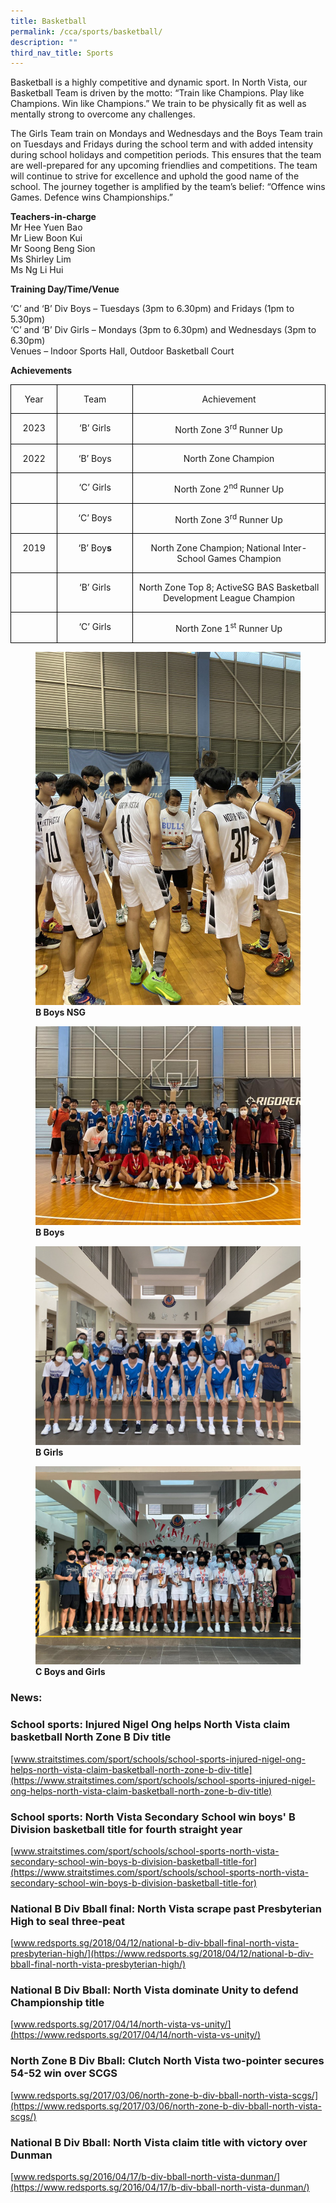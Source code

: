 ```yaml
---
title: Basketball
permalink: /cca/sports/basketball/
description: ""
third_nav_title: Sports
---
```

Basketball is a highly competitive and dynamic sport. In North Vista, our Basketball Team is driven by the motto: “Train like Champions. Play like Champions. Win like Champions.” We train to be physically fit as well as mentally strong to overcome any challenges. <p>
The Girls Team train on Mondays and Wednesdays and the Boys Team train on Tuesdays and Fridays during the school term and with added intensity during school holidays and competition periods. This ensures that the team are well-prepared for any upcoming friendlies and competitions. 
The team will continue to strive for excellence and uphold the good name of the school. The journey together is amplified by the team’s belief: “Offence wins Games. Defence wins Championships.”

**Teachers-in-charge** <br>
Mr Hee Yuen Bao <br>
Mr Liew Boon Kui <br>
Mr Soong Beng Sion<br>
Ms Shirley Lim <br>
Ms Ng Li Hui

**Training Day/Time/Venue**

‘C’ and ‘B’ Div Boys – Tuesdays (3pm to 6.30pm) and Fridays (1pm to 5.30pm) <br>
‘C’ and ‘B’ Div Girls  – Mondays (3pm to 6.30pm) and Wednesdays (3pm to 6.30pm) <br>
Venues – Indoor Sports Hall, Outdoor Basketball Court
	

**Achievements**

<table class="MsoTableGrid" border="1" cellspacing="0" cellpadding="0" style="border-collapse:collapse;border:none;mso-border-alt:solid windowtext .5pt;
 mso-yfti-tbllook:1184;mso-padding-alt:0in 5.4pt 0in 5.4pt"><tbody><tr style="mso-yfti-irow:0;mso-yfti-firstrow:yes"><td width="72" valign="top" style="width:53.75pt;border:solid windowtext 1.0pt;
  mso-border-alt:solid windowtext .5pt;padding:0in 5.4pt 0in 5.4pt"><p class="MsoNormal" align="center" style="text-align:center">Year</p></td><td width="144" valign="top" style="width:1.5in;border:solid windowtext 1.0pt;
  border-left:none;mso-border-left-alt:solid windowtext .5pt;mso-border-alt:
  solid windowtext .5pt;padding:0in 5.4pt 0in 5.4pt"><p class="MsoNormal" align="center" style="text-align:center">Team</p></td><td width="408" valign="top" style="width:305.75pt;border:solid windowtext 1.0pt;
  border-left:none;mso-border-left-alt:solid windowtext .5pt;mso-border-alt:
  solid windowtext .5pt;padding:0in 5.4pt 0in 5.4pt"><p class="MsoNormal" align="center" style="text-align:center">Achievement</p></td></tr><tr style="mso-yfti-irow:1"><td width="72" valign="top" style="width:53.75pt;border:solid windowtext 1.0pt;
  border-top:none;mso-border-top-alt:solid windowtext .5pt;mso-border-alt:solid windowtext .5pt;
  padding:0in 5.4pt 0in 5.4pt"><p class="MsoNormal" align="center" style="text-align:center">2023</p></td><td width="144" valign="top" style="width:1.5in;border-top:none;border-left:none;
  border-bottom:solid windowtext 1.0pt;border-right:solid windowtext 1.0pt;
  mso-border-top-alt:solid windowtext .5pt;mso-border-left-alt:solid windowtext .5pt;
  mso-border-alt:solid windowtext .5pt;padding:0in 5.4pt 0in 5.4pt"><p class="MsoNormal" align="center" style="text-align:center">‘B’ Girls</p></td><td width="408" valign="top" style="width:305.75pt;border-top:none;border-left:
  none;border-bottom:solid windowtext 1.0pt;border-right:solid windowtext 1.0pt;
  mso-border-top-alt:solid windowtext .5pt;mso-border-left-alt:solid windowtext .5pt;
  mso-border-alt:solid windowtext .5pt;padding:0in 5.4pt 0in 5.4pt"><p class="MsoNormal" align="center" style="text-align:center">North Zone 3<sup>rd</sup> Runner Up</p></td></tr><tr style="mso-yfti-irow:2"><td width="72" valign="top" style="width:53.75pt;border:solid windowtext 1.0pt;
  border-top:none;mso-border-top-alt:solid windowtext .5pt;mso-border-alt:solid windowtext .5pt;
  padding:0in 5.4pt 0in 5.4pt"><p class="MsoNormal" align="center" style="text-align:center">2022</p></td><td width="144" valign="top" style="width:1.5in;border-top:none;border-left:none;
  border-bottom:solid windowtext 1.0pt;border-right:solid windowtext 1.0pt;
  mso-border-top-alt:solid windowtext .5pt;mso-border-left-alt:solid windowtext .5pt;
  mso-border-alt:solid windowtext .5pt;padding:0in 5.4pt 0in 5.4pt"><p class="MsoNormal" align="center" style="text-align:center">‘B’ Boys</p></td><td width="408" valign="top" style="width:305.75pt;border-top:none;border-left:
  none;border-bottom:solid windowtext 1.0pt;border-right:solid windowtext 1.0pt;
  mso-border-top-alt:solid windowtext .5pt;mso-border-left-alt:solid windowtext .5pt;
  mso-border-alt:solid windowtext .5pt;padding:0in 5.4pt 0in 5.4pt"><p class="MsoNormal" align="center" style="text-align:center">North Zone Champion</p></td></tr><tr style="mso-yfti-irow:3"><td width="72" valign="top" style="width:53.75pt;border:solid windowtext 1.0pt;
  border-top:none;mso-border-top-alt:solid windowtext .5pt;mso-border-alt:solid windowtext .5pt;
  padding:0in 5.4pt 0in 5.4pt"><p class="MsoNormal" align="center" style="text-align:center">&nbsp;</p></td><td width="144" valign="top" style="width:1.5in;border-top:none;border-left:none;
  border-bottom:solid windowtext 1.0pt;border-right:solid windowtext 1.0pt;
  mso-border-top-alt:solid windowtext .5pt;mso-border-left-alt:solid windowtext .5pt;
  mso-border-alt:solid windowtext .5pt;padding:0in 5.4pt 0in 5.4pt"><p class="MsoNormal" align="center" style="text-align:center">‘C’ Girls</p></td><td width="408" valign="top" style="width:305.75pt;border-top:none;border-left:
  none;border-bottom:solid windowtext 1.0pt;border-right:solid windowtext 1.0pt;
  mso-border-top-alt:solid windowtext .5pt;mso-border-left-alt:solid windowtext .5pt;
  mso-border-alt:solid windowtext .5pt;padding:0in 5.4pt 0in 5.4pt"><p class="MsoNormal" align="center" style="text-align:center">North Zone 2<sup>nd</sup> Runner Up</p></td></tr><tr style="mso-yfti-irow:4"><td width="72" valign="top" style="width:53.75pt;border:solid windowtext 1.0pt;
  border-top:none;mso-border-top-alt:solid windowtext .5pt;mso-border-alt:solid windowtext .5pt;
  padding:0in 5.4pt 0in 5.4pt"><p class="MsoNormal" align="center" style="text-align:center">&nbsp;</p></td><td width="144" valign="top" style="width:1.5in;border-top:none;border-left:none;
  border-bottom:solid windowtext 1.0pt;border-right:solid windowtext 1.0pt;
  mso-border-top-alt:solid windowtext .5pt;mso-border-left-alt:solid windowtext .5pt;
  mso-border-alt:solid windowtext .5pt;padding:0in 5.4pt 0in 5.4pt"><p class="MsoNormal" align="center" style="text-align:center">‘C’ Boys</p></td><td width="408" valign="top" style="width:305.75pt;border-top:none;border-left:
  none;border-bottom:solid windowtext 1.0pt;border-right:solid windowtext 1.0pt;
  mso-border-top-alt:solid windowtext .5pt;mso-border-left-alt:solid windowtext .5pt;
  mso-border-alt:solid windowtext .5pt;padding:0in 5.4pt 0in 5.4pt"><p class="MsoNormal" align="center" style="text-align:center">North Zone 3<sup>rd</sup> Runner Up</p></td></tr><tr style="mso-yfti-irow:5"><td width="72" valign="top" style="width:53.75pt;border:solid windowtext 1.0pt;
  border-top:none;mso-border-top-alt:solid windowtext .5pt;mso-border-alt:solid windowtext .5pt;
  padding:0in 5.4pt 0in 5.4pt"><p class="MsoNormal" align="center" style="text-align:center">2019</p></td><td width="144" valign="top" style="width:1.5in;border-top:none;border-left:none;
  border-bottom:solid windowtext 1.0pt;border-right:solid windowtext 1.0pt;
  mso-border-top-alt:solid windowtext .5pt;mso-border-left-alt:solid windowtext .5pt;
  mso-border-alt:solid windowtext .5pt;padding:0in 5.4pt 0in 5.4pt"><p class="MsoNormal" align="center" style="text-align:center">‘B’ Boy<b>s</b></p></td><td width="408" valign="top" style="width:305.75pt;border-top:none;border-left:
  none;border-bottom:solid windowtext 1.0pt;border-right:solid windowtext 1.0pt;
  mso-border-top-alt:solid windowtext .5pt;mso-border-left-alt:solid windowtext .5pt;
  mso-border-alt:solid windowtext .5pt;padding:0in 5.4pt 0in 5.4pt"><p class="MsoNormal" align="center" style="text-align:center">North Zone Champion; National Inter-School Games Champion</p></td></tr><tr style="mso-yfti-irow:6"><td width="72" valign="top" style="width:53.75pt;border:solid windowtext 1.0pt;
  border-top:none;mso-border-top-alt:solid windowtext .5pt;mso-border-alt:solid windowtext .5pt;
  padding:0in 5.4pt 0in 5.4pt"><p class="MsoNormal" align="center" style="text-align:center">&nbsp;</p></td><td width="144" valign="top" style="width:1.5in;border-top:none;border-left:none;
  border-bottom:solid windowtext 1.0pt;border-right:solid windowtext 1.0pt;
  mso-border-top-alt:solid windowtext .5pt;mso-border-left-alt:solid windowtext .5pt;
  mso-border-alt:solid windowtext .5pt;padding:0in 5.4pt 0in 5.4pt"><p class="MsoNormal" align="center" style="text-align:center">‘B’ Girls</p></td><td width="408" valign="top" style="width:305.75pt;border-top:none;border-left:
  none;border-bottom:solid windowtext 1.0pt;border-right:solid windowtext 1.0pt;
  mso-border-top-alt:solid windowtext .5pt;mso-border-left-alt:solid windowtext .5pt;
  mso-border-alt:solid windowtext .5pt;padding:0in 5.4pt 0in 5.4pt"><p class="MsoNormal" align="center" style="text-align:center">North Zone Top 8; ActiveSG BAS Basketball Development League Champion</p></td></tr><tr style="mso-yfti-irow:7;mso-yfti-lastrow:yes"><td width="72" valign="top" style="width:53.75pt;border:solid windowtext 1.0pt;
  border-top:none;mso-border-top-alt:solid windowtext .5pt;mso-border-alt:solid windowtext .5pt;
  padding:0in 5.4pt 0in 5.4pt"><p class="MsoNormal" align="center" style="text-align:center">&nbsp;</p></td><td width="144" valign="top" style="width:1.5in;border-top:none;border-left:none;
  border-bottom:solid windowtext 1.0pt;border-right:solid windowtext 1.0pt;
  mso-border-top-alt:solid windowtext .5pt;mso-border-left-alt:solid windowtext .5pt;
  mso-border-alt:solid windowtext .5pt;padding:0in 5.4pt 0in 5.4pt"><p class="MsoNormal" align="center" style="text-align:center">‘C’ Girls</p></td><td width="408" valign="top" style="width:305.75pt;border-top:none;border-left:
  none;border-bottom:solid windowtext 1.0pt;border-right:solid windowtext 1.0pt;
  mso-border-top-alt:solid windowtext .5pt;mso-border-left-alt:solid windowtext .5pt;
  mso-border-alt:solid windowtext .5pt;padding:0in 5.4pt 0in 5.4pt"><p class="MsoNormal" align="center" style="text-align:center">North Zone 1<sup>st</sup> Runner Up</p></td></tr></tbody></table>

</p><figure>
    <img src="/images/CCA/Sports/b%20boys%20nsg.jpg">
    <figcaption><strong>B Boys NSG </strong></figcaption>
</figure>

<figure>
    <img src="/images/CCA/Sports/b%20boys.JPG">
    <figcaption><strong>B Boys </strong></figcaption>
</figure>

<figure>
    <img src="/images/CCA/Sports/b%20girls.jpg">
    <figcaption><strong>B Girls </strong></figcaption>
</figure>

<figure>
    <img src="/images/CCA/Sports/c%20boys%20and%20girls.JPG">
    <figcaption><strong>C Boys and Girls </strong></figcaption>
</figure>


### News: 
### **School sports: Injured Nigel Ong helps North Vista claim basketball North Zone B Div title**
[www.straitstimes.com/sport/schools/school-sports-injured-nigel-ong-helps-north-vista-claim-basketball-north-zone-b-div-title](https://www.straitstimes.com/sport/schools/school-sports-injured-nigel-ong-helps-north-vista-claim-basketball-north-zone-b-div-title)

### **School sports: North Vista Secondary School win boys' B Division basketball title for fourth straight year**
[www.straitstimes.com/sport/schools/school-sports-north-vista-secondary-school-win-boys-b-division-basketball-title-for](https://www.straitstimes.com/sport/schools/school-sports-north-vista-secondary-school-win-boys-b-division-basketball-title-for)

### **National B Div Bball final: North Vista scrape past Presbyterian High to seal three-peat**
[www.redsports.sg/2018/04/12/national-b-div-bball-final-north-vista-presbyterian-high/](https://www.redsports.sg/2018/04/12/national-b-div-bball-final-north-vista-presbyterian-high/)

### **National B Div Bball: North Vista dominate Unity to defend Championship title**
[www.redsports.sg/2017/04/14/north-vista-vs-unity/](https://www.redsports.sg/2017/04/14/north-vista-vs-unity/)

### **North Zone B Div Bball: Clutch North Vista two-pointer secures 54-52 win over SCGS**
[www.redsports.sg/2017/03/06/north-zone-b-div-bball-north-vista-scgs/](https://www.redsports.sg/2017/03/06/north-zone-b-div-bball-north-vista-scgs/)
### **National B Div Bball: North Vista claim title with victory over Dunman**
[www.redsports.sg/2016/04/17/b-div-bball-north-vista-dunman/](https://www.redsports.sg/2016/04/17/b-div-bball-north-vista-dunman/)
<p></p>